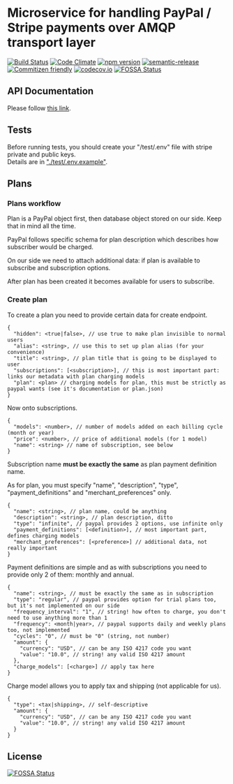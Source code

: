 # Microservice for handling PayPal / Stripe payments over AMQP transport layer

[![Build Status](https://semaphoreci.com/api/v1/makeomatic/ms-payments/branches/master/shields_badge.svg)](https://semaphoreci.com/makeomatic/ms-payments)
[![Code Climate](https://codeclimate.com/github/makeomatic/ms-payments/badges/gpa.svg)](https://codeclimate.com/github/makeomatic/ms-payments)
[![npm version](https://badge.fury.io/js/ms-payments.svg)](https://badge.fury.io/js/ms-payments)
[![semantic-release](https://img.shields.io/badge/%20%20%F0%9F%93%A6%F0%9F%9A%80-semantic--release-e10079.svg?style=flat-square)](https://github.com/semantic-release/semantic-release)
[![Commitizen friendly](https://img.shields.io/badge/commitizen-friendly-brightgreen.svg)](http://commitizen.github.io/cz-cli/)
[![codecov.io](https://codecov.io/github/makeomatic/ms-payments/coverage.svg?branch=master)](https://codecov.io/github/makeomatic/ms-payments?branch=master)
[![FOSSA Status](https://app.fossa.io/api/projects/git%2Bgithub.com%2Fmakeomatic%2Fms-payments.svg?type=shield)](https://app.fossa.io/projects/git%2Bgithub.com%2Fmakeomatic%2Fms-payments?ref=badge_shield)

## API Documentation

Please follow [this link](https://makeomatic.github.com/ms-payments/docs/API.html).

## Tests

Before running tests, you should create your "/test/.env" file with stripe private and public keys.  
Details are in ["./test/.env.example"](./test/.env.example).

## Plans

### Plans workflow

Plan is a PayPal object first, then database object stored on our side. Keep that in mind all the time.

PayPal follows specific schema for plan description which describes how subscriber would be charged.

On our side we need to attach additional data: if plan is available to subscribe and subscription options.

After plan has been created it becomes available for users to subscribe.

### Create plan

To create a plan you need to provide certain data for create endpoint.

```
{
  "hidden": <true|false>, // use true to make plan invisible to normal users
  "alias": <string>, // use this to set up plan alias (for your convenience)
  "title": <string>, // plan title that is going to be displayed to user
  "subscriptions": [<subscription>], // this is most important part: links our metadata with plan charging models
  "plan": <plan> // charging models for plan, this must be strictly as paypal wants (see it's documentation or plan.json)
}
```

Now onto subscriptions.

```
{
  "models": <number>, // number of models added on each billing cycle (month or year)
  "price": <number>, // price of additional models (for 1 model)
  "name": <string> // name of subscription, see below
}
```

Subscription name **must be exactly the same** as plan payment definition name.

As for plan, you must specify "name", "description", "type", "payment_definitions" and "merchant_preferences" only.

```
{
  "name": <string>, // plan name, could be anything
  "description": <string>, // plan description, ditto
  "type": "infinite", // paypal provides 2 options, use infinite only
  "payment_definitions": [<definition>], // most important part, defines charging models
  "merchant_preferences": [<preference>] // additional data, not really important
}
```

Payment definitions are simple and as with subscriptions you need to provide only 2 of them: monthly and annual.

```
{
  "name": <string>, // must be exactly the same as in subscription
  "type": "regular", // paypal provides option for trial plans too, but it's not implemented on our side
  "frequency_interval": "1", // string! how often to charge, you don't need to use anything more than 1
  "frequency": <month|year>, // paypal supports daily and weekly plans too, not implemented
  "cycles": "0", // must be "0" (string, not number)
  "amount": {
    "currency": "USD", // can be any ISO 4217 code you want
    "value": "10.0", // string! any valid ISO 4217 amount
  },
  "charge_models": [<charge>] // apply tax here
}
```

Charge model allows you to apply tax and shipping (not applicable for us).

```
{
  "type": <tax|shipping>, // self-descriptive
  "amount": {
    "currency": "USD", // can be any ISO 4217 code you want
    "value": "10.0", // string! any valid ISO 4217 amount
  }
}
```


## License
[![FOSSA Status](https://app.fossa.io/api/projects/git%2Bgithub.com%2Fmakeomatic%2Fms-payments.svg?type=large)](https://app.fossa.io/projects/git%2Bgithub.com%2Fmakeomatic%2Fms-payments?ref=badge_large)
